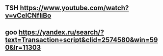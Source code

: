 ## TSH https://www.youtube.com/watch?v=vCelCNfIiBo
## goo https://yandex.ru/search/?text=Transaction+script&clid=2574580&win=590&lr=11303